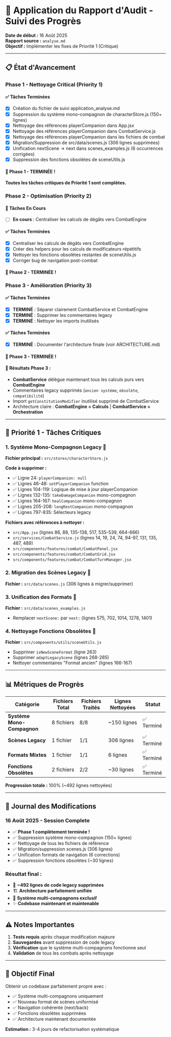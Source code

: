 # 🚀 Application du Rapport d'Audit - Suivi des Progrès

**Date de début :** 16 Août 2025  
**Rapport source :** `analyse.md`  
**Objectif :** Implémenter les fixes de Priorité 1 (Critique)

---

## 📋 État d'Avancement

### **Phase 1 - Nettoyage Critical (Priority 1)**

#### ✅ **Tâches Terminées**
- [x] Création du fichier de suivi application_analyse.md
- [x] Suppression du système mono-compagnon de characterStore.js (150+ lignes)
- [x] Nettoyage des références playerCompanion dans App.jsx
- [x] Nettoyage des références playerCompanion dans CombatService.js
- [x] Nettoyage des références playerCompanion dans les fichiers de combat
- [x] Migration/Suppression de src/data/scenes.js (306 lignes supprimées)
- [x] Unification nextScene → next dans scenes_examples.js (6 occurrences corrigées)
- [x] Suppression des fonctions obsolètes de sceneUtils.js

#### 🎉 **Phase 1 - TERMINÉE !**
**Toutes les tâches critiques de Priorité 1 sont complètes.**

### **Phase 2 - Optimisation (Priority 2)**

#### 🔄 **Tâches En Cours**
- [ ] **En cours** : Centraliser les calculs de dégâts vers CombatEngine

#### ✅ **Tâches Terminées**
- [x] Centraliser les calculs de dégâts vers CombatEngine
- [x] Créer des helpers pour les calculs de modificateurs répétitifs  
- [x] Nettoyer les fonctions obsolètes restantes de sceneUtils.js
- [x] Corriger bug de navigation post-combat

#### 🎉 **Phase 2 - TERMINÉE !**

### **Phase 3 - Amélioration (Priority 3)**

#### ✅ **Tâches Terminées**
- [x] **TERMINÉ** : Séparer clairement CombatService et CombatEngine
- [x] **TERMINÉ** : Supprimer les commentaires legacy
- [x] **TERMINÉ** : Nettoyer les imports inutilisés

#### ✅ **Tâches Terminées**
- [x] **TERMINÉ** : Documenter l'architecture finale (voir ARCHITECTURE.md)

#### 🎉 **Phase 3 - TERMINÉE !**

#### 🎉 **Résultats Phase 3 :**
- **CombatService** délègue maintenant tous les calculs purs vers **CombatEngine**
- Commentaires legacy supprimés (`ancien système`, `obsolète`, `compatibilité`)
- Import `getConstitutionModifier` inutilisé supprimé de CombatService
- Architecture claire : **CombatEngine = Calculs** | **CombatService = Orchestration**

---

## 🎯 **Priorité 1 - Tâches Critiques**

### 1. **Système Mono-Compagnon Legacy** 🔴
**Fichier principal :** `src/stores/characterStore.js`

**Code à supprimer :**
- ✅ Ligne 24: `playerCompanion: null`
- ✅ Lignes 46-48: `setPlayerCompanion` function
- ✅ Lignes 104-119: Logique de mise à jour playerCompanion
- ✅ Lignes 132-135: `takeDamageCompanion` mono-compagnon
- ✅ Lignes 164-167: `healCompanion` mono-compagnon  
- ✅ Lignes 205-208: `longRestCompanion` mono-compagnon
- ✅ Lignes 797-835: Sélecteurs legacy

**Fichiers avec références à nettoyer :**
- `src/App.jsx` (lignes 86, 88, 135-138, 517, 535-539, 664-666)
- `src/services/CombatService.js` (lignes 14, 19, 24, 74, 94-97, 131, 135, 487, 489)
- `src/components/features/combat/CombatPanel.jsx` 
- `src/components/features/combat/CombatGrid.jsx`
- `src/components/features/combat/CombatTurnManager.jsx`

### 2. **Migration des Scènes Legacy** 🔴
**Fichier :** `src/data/scenes.js` (306 lignes à migrer/supprimer)

### 3. **Unification des Formats** 🔴
**Fichier :** `src/data/scenes_examples.js` 
- Remplacer `nextScene:` par `next:` (lignes 575, 702, 1014, 1278, 1401)

### 4. **Nettoyage Fonctions Obsolètes** 🔴
**Fichier :** `src/components/utils/sceneUtils.js`
- Supprimer `isNewSceneFormat` (ligne 263)
- Supprimer `adaptLegacyScene` (lignes 268-285)
- Nettoyer commentaires "Format ancien" (lignes 166-167)

---

## 📊 **Métriques de Progrès**

| Catégorie | Fichiers Total | Fichiers Traités | Lignes Nettoyées | Statut |
|-----------|----------------|-------------------|------------------|--------|
| **Système Mono-Compagnon** | 8 fichiers | 8/8 | ~150 lignes | ✅ Terminé |
| **Scènes Legacy** | 1 fichier | 1/1 | 306 lignes | ✅ Terminé |
| **Formats Mixtes** | 1 fichier | 1/1 | 6 lignes | ✅ Terminé |
| **Fonctions Obsolètes** | 2 fichiers | 2/2 | ~30 lignes | ✅ Terminé |

**Progression totale :** 100% (~492 lignes nettoyées)

---

## 🔄 **Journal des Modifications**

### **16 Août 2025 - Session Complete**
- ✅ **Phase 1 complètement terminée !**
- ✅ Suppression système mono-compagnon (150+ lignes)
- ✅ Nettoyage de tous les fichiers de référence
- ✅ Migration/suppression scenes.js (306 lignes)
- ✅ Unification formats de navigation (6 corrections)
- ✅ Suppression fonctions obsolètes (~30 lignes)

### **Résultat final :**
- 🎯 **~492 lignes de code legacy supprimées**
- 🏗️ **Architecture parfaitement unifiée**
- 🧹 **Système multi-compagnons exclusif**
- ✨ **Codebase maintenant et maintenable**

---

## ⚠️ **Notes Importantes**

1. **Tests requis** après chaque modification majeure
2. **Sauvegardes** avant suppression de code legacy
3. **Vérification** que le système multi-compagnons fonctionne seul
4. **Validation** de tous les combats après nettoyage

---

## 🎯 **Objectif Final**

Obtenir un codebase parfaitement propre avec :
- ✅ Système multi-compagnons uniquement
- ✅ Nouveau format de scènes uniformisé
- ✅ Navigation cohérente (next/back)
- ✅ Fonctions obsolètes supprimées
- ✅ Architecture maintenant documentée

**Estimation :** 3-4 jours de refactorisation systématique